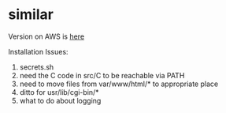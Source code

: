 # similar

Version on AWS is <a href="http://34.204.188.58//similar.html">here</a>

<p>
Installation Issues:
<ol>
<li>secrets.sh</li>
<li>need the C code in src/C to be reachable via PATH</li>
<li>need to move files from var/www/html/* to appropriate place</li>
<li>ditto for usr/lib/cgi-bin/*</li>
<li>what to do about logging</li>
</ol>
